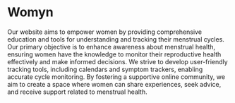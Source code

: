 # Womyn

Our website aims to empower women by providing comprehensive education and tools for
understanding and tracking their menstrual cycles. Our primary objective is to enhance
awareness about menstrual health, ensuring women have the knowledge to monitor their
reproductive health effectively and make informed decisions. We strive to develop
user-friendly tracking tools, including calendars and symptom trackers, enabling accurate
cycle monitoring. By fostering a supportive online community, we aim to create a space
where women can share experiences, seek advice, and receive support related to menstrual
health.
